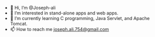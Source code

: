 - 👋 Hi, I’m @Joseph-ali
- 👀 I’m interested in stand-alone apps and web apps.
- 🌱 I’m currently learning C programming, Java Servlet, and Apache Tomcat.
- 📫 How to reach me joseph.ali.754@gmail.com

